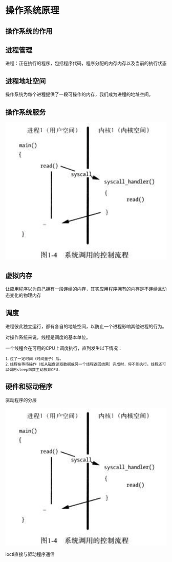 # 操作系统原理

## 操作系统的作用

## 进程管理

进程：正在执行的程序，包括程序代码，程序分配的内存内存以及当前的执行状态

## 进程地址空间

操作系统为每个进程提供了一段可操作的内存，我们成为进程的地址空间。

## 操作系统服务

![syscall](./images/syscall.png)

## 虚拟内存

让应用程序以为自己拥有一段连续的内存，其实应用程序拥有的内存是不连续且动态变化的物理内存

## 调度

进程彼此独立运行，都有各自的地址空间，以防止一个进程影响其他进程的行为。

对操作系统来说，线程是调度的基本单位。

一个线程会在可用的CPU上调度执行，直到发生以下情况：

	1.过了一定时间（时间量子）后。
	2.线程在等待操作（如从磁盘读取数据或另一个线程返回结果）完成时，将不能执行。线程还可以调用sleep函数主动放弃CPU.

## 硬件和驱动程序

驱动程序的分层

![USB](./images/syscall.png)

ioctl直接与驱动程序通信






